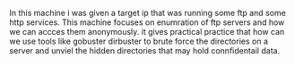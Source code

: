 In this machine i was given a target ip that was running some ftp and some http services.
This machine focuses on enumration of ftp servers and how we can accces them anonymously. it gives practical practice that how can we use tools like gobuster dirbuster to brute force the directories on a server and unviel the hidden directories that may hold connfidentail data.
